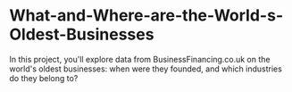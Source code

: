 # What-and-Where-are-the-World-s-Oldest-Businesses
In this project, you'll explore data from BusinessFinancing.co.uk on the world's oldest businesses: when were they founded, and which industries do they belong to?

